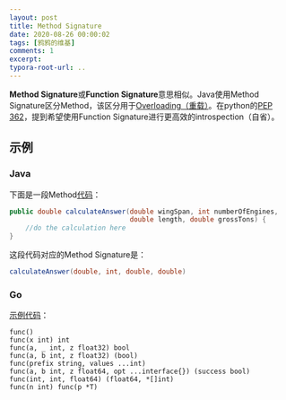 ```yaml
---
layout: post
title: Method Signature
date: 2020-08-26 00:00:02
tags: [鸦鸦的维基]
comments: 1
excerpt:
typora-root-url: ..
---
```




**Method Signature**或**Function Signature**意思相似。Java使用Method Signature区分Method，该区分用于[Overloading（重载）](https://en.wikipedia.org/wiki/Function_overloading)。在python的[PEP 362](https://www.python.org/dev/peps/pep-0362/)，提到希望使用Function Signature进行更高效的introspection（自省）。

## 示例

### Java

下面是一段Method[代码](https://docs.oracle.com/javase/tutorial/java/javaOO/methods.html)：

```java
public double calculateAnswer(double wingSpan, int numberOfEngines,
                              double length, double grossTons) {
    //do the calculation here
}
```

这段代码对应的Method Signature是：

```java
calculateAnswer(double, int, double, double)
```

### Go

[示例代码](https://golang.org/ref/spec#Function_types)：

```
func()
func(x int) int
func(a, _ int, z float32) bool
func(a, b int, z float32) (bool)
func(prefix string, values ...int)
func(a, b int, z float64, opt ...interface{}) (success bool)
func(int, int, float64) (float64, *[]int)
func(n int) func(p *T)
```





